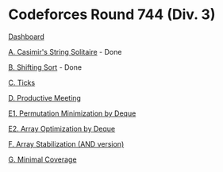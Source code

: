 # Codeforces Round 744 (Div. 3)

[Dashboard](https://codeforces.com/contest/1579)

[A. Casimir's String Solitaire](https://codeforces.com/contest/1579/problem/A) - Done

[B. Shifting Sort](https://codeforces.com/contest/1579/problem/B) - Done

[C. Ticks](https://codeforces.com/contest/1579/problem/C)

[D. Productive Meeting](https://codeforces.com/contest/1579/problem/D)

[E1. Permutation Minimization by Deque](https://codeforces.com/contest/1579/problem/E1)

[E2. Array Optimization by Deque](https://codeforces.com/contest/1579/problem/E2)

[F. Array Stabilization (AND version)](https://codeforces.com/contest/1579/problem/F)

[G. Minimal Coverage](https://codeforces.com/contest/1579/problem/G)
